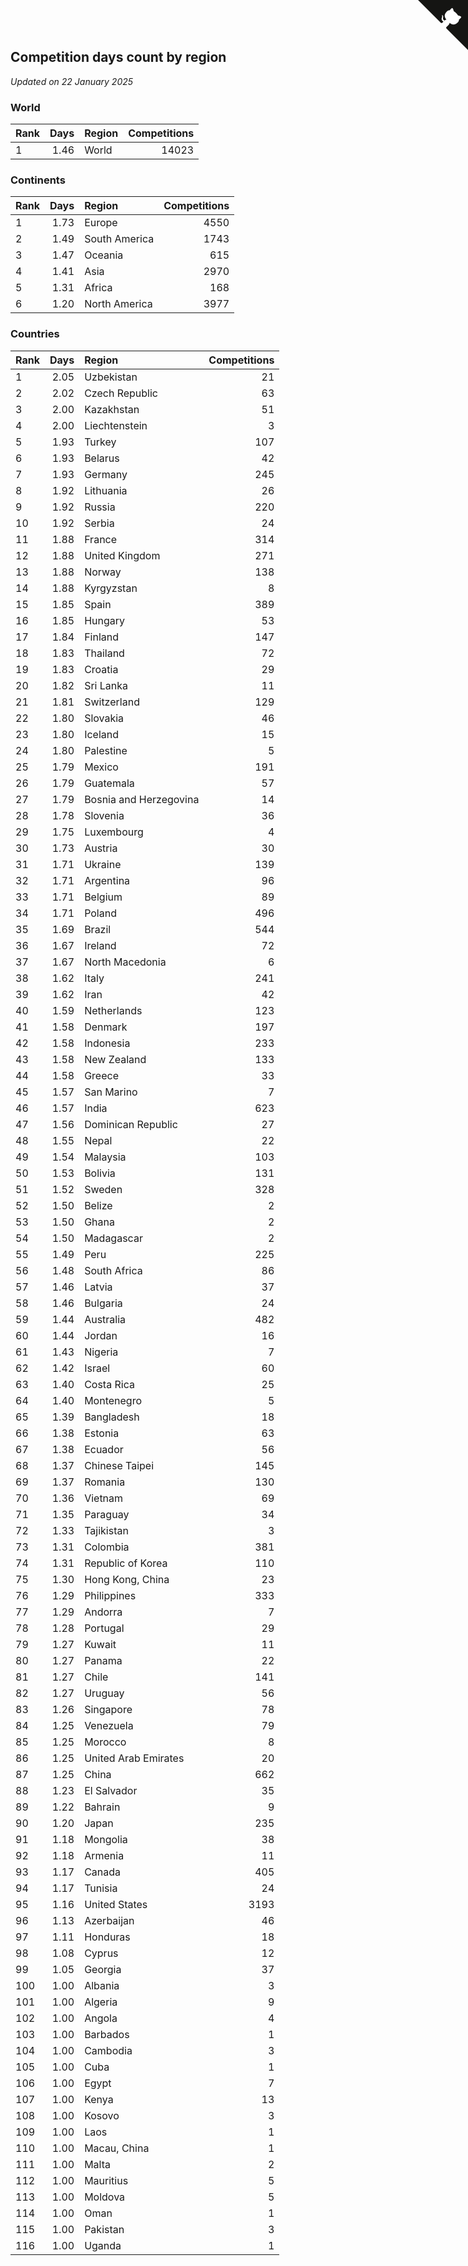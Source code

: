 ## Competition days count by region

*Updated on 22 January 2025*


### World

| Rank | Days | Region | Competitions |
| :--- | ---: | :--- | ---: |
| 1 | 1.46 | World | 14023 |

### Continents

| Rank | Days | Region | Competitions |
| :--- | ---: | :--- | ---: |
| 1 | 1.73 | Europe | 4550 |
| 2 | 1.49 | South America | 1743 |
| 3 | 1.47 | Oceania | 615 |
| 4 | 1.41 | Asia | 2970 |
| 5 | 1.31 | Africa | 168 |
| 6 | 1.20 | North America | 3977 |

### Countries

| Rank | Days | Region | Competitions |
| :--- | ---: | :--- | ---: |
| 1 | 2.05 | Uzbekistan | 21 |
| 2 | 2.02 | Czech Republic | 63 |
| 3 | 2.00 | Kazakhstan | 51 |
| 4 | 2.00 | Liechtenstein | 3 |
| 5 | 1.93 | Turkey | 107 |
| 6 | 1.93 | Belarus | 42 |
| 7 | 1.93 | Germany | 245 |
| 8 | 1.92 | Lithuania | 26 |
| 9 | 1.92 | Russia | 220 |
| 10 | 1.92 | Serbia | 24 |
| 11 | 1.88 | France | 314 |
| 12 | 1.88 | United Kingdom | 271 |
| 13 | 1.88 | Norway | 138 |
| 14 | 1.88 | Kyrgyzstan | 8 |
| 15 | 1.85 | Spain | 389 |
| 16 | 1.85 | Hungary | 53 |
| 17 | 1.84 | Finland | 147 |
| 18 | 1.83 | Thailand | 72 |
| 19 | 1.83 | Croatia | 29 |
| 20 | 1.82 | Sri Lanka | 11 |
| 21 | 1.81 | Switzerland | 129 |
| 22 | 1.80 | Slovakia | 46 |
| 23 | 1.80 | Iceland | 15 |
| 24 | 1.80 | Palestine | 5 |
| 25 | 1.79 | Mexico | 191 |
| 26 | 1.79 | Guatemala | 57 |
| 27 | 1.79 | Bosnia and Herzegovina | 14 |
| 28 | 1.78 | Slovenia | 36 |
| 29 | 1.75 | Luxembourg | 4 |
| 30 | 1.73 | Austria | 30 |
| 31 | 1.71 | Ukraine | 139 |
| 32 | 1.71 | Argentina | 96 |
| 33 | 1.71 | Belgium | 89 |
| 34 | 1.71 | Poland | 496 |
| 35 | 1.69 | Brazil | 544 |
| 36 | 1.67 | Ireland | 72 |
| 37 | 1.67 | North Macedonia | 6 |
| 38 | 1.62 | Italy | 241 |
| 39 | 1.62 | Iran | 42 |
| 40 | 1.59 | Netherlands | 123 |
| 41 | 1.58 | Denmark | 197 |
| 42 | 1.58 | Indonesia | 233 |
| 43 | 1.58 | New Zealand | 133 |
| 44 | 1.58 | Greece | 33 |
| 45 | 1.57 | San Marino | 7 |
| 46 | 1.57 | India | 623 |
| 47 | 1.56 | Dominican Republic | 27 |
| 48 | 1.55 | Nepal | 22 |
| 49 | 1.54 | Malaysia | 103 |
| 50 | 1.53 | Bolivia | 131 |
| 51 | 1.52 | Sweden | 328 |
| 52 | 1.50 | Belize | 2 |
| 53 | 1.50 | Ghana | 2 |
| 54 | 1.50 | Madagascar | 2 |
| 55 | 1.49 | Peru | 225 |
| 56 | 1.48 | South Africa | 86 |
| 57 | 1.46 | Latvia | 37 |
| 58 | 1.46 | Bulgaria | 24 |
| 59 | 1.44 | Australia | 482 |
| 60 | 1.44 | Jordan | 16 |
| 61 | 1.43 | Nigeria | 7 |
| 62 | 1.42 | Israel | 60 |
| 63 | 1.40 | Costa Rica | 25 |
| 64 | 1.40 | Montenegro | 5 |
| 65 | 1.39 | Bangladesh | 18 |
| 66 | 1.38 | Estonia | 63 |
| 67 | 1.38 | Ecuador | 56 |
| 68 | 1.37 | Chinese Taipei | 145 |
| 69 | 1.37 | Romania | 130 |
| 70 | 1.36 | Vietnam | 69 |
| 71 | 1.35 | Paraguay | 34 |
| 72 | 1.33 | Tajikistan | 3 |
| 73 | 1.31 | Colombia | 381 |
| 74 | 1.31 | Republic of Korea | 110 |
| 75 | 1.30 | Hong Kong, China | 23 |
| 76 | 1.29 | Philippines | 333 |
| 77 | 1.29 | Andorra | 7 |
| 78 | 1.28 | Portugal | 29 |
| 79 | 1.27 | Kuwait | 11 |
| 80 | 1.27 | Panama | 22 |
| 81 | 1.27 | Chile | 141 |
| 82 | 1.27 | Uruguay | 56 |
| 83 | 1.26 | Singapore | 78 |
| 84 | 1.25 | Venezuela | 79 |
| 85 | 1.25 | Morocco | 8 |
| 86 | 1.25 | United Arab Emirates | 20 |
| 87 | 1.25 | China | 662 |
| 88 | 1.23 | El Salvador | 35 |
| 89 | 1.22 | Bahrain | 9 |
| 90 | 1.20 | Japan | 235 |
| 91 | 1.18 | Mongolia | 38 |
| 92 | 1.18 | Armenia | 11 |
| 93 | 1.17 | Canada | 405 |
| 94 | 1.17 | Tunisia | 24 |
| 95 | 1.16 | United States | 3193 |
| 96 | 1.13 | Azerbaijan | 46 |
| 97 | 1.11 | Honduras | 18 |
| 98 | 1.08 | Cyprus | 12 |
| 99 | 1.05 | Georgia | 37 |
| 100 | 1.00 | Albania | 3 |
| 101 | 1.00 | Algeria | 9 |
| 102 | 1.00 | Angola | 4 |
| 103 | 1.00 | Barbados | 1 |
| 104 | 1.00 | Cambodia | 3 |
| 105 | 1.00 | Cuba | 1 |
| 106 | 1.00 | Egypt | 7 |
| 107 | 1.00 | Kenya | 13 |
| 108 | 1.00 | Kosovo | 3 |
| 109 | 1.00 | Laos | 1 |
| 110 | 1.00 | Macau, China | 1 |
| 111 | 1.00 | Malta | 2 |
| 112 | 1.00 | Mauritius | 5 |
| 113 | 1.00 | Moldova | 5 |
| 114 | 1.00 | Oman | 1 |
| 115 | 1.00 | Pakistan | 3 |
| 116 | 1.00 | Uganda | 1 |


<a href="https://github.com/JustinTimeCuber/wca_statistics" class="github-corner" aria-label="View source on Github"><svg width="80" height="80" viewBox="0 0 250 250" style="fill:#151513; color:#fff; position: absolute; top: 0; border: 0; right: 0;" aria-hidden="true"><path d="M0,0 L115,115 L130,115 L142,142 L250,250 L250,0 Z"></path><path d="M128.3,109.0 C113.8,99.7 119.0,89.6 119.0,89.6 C122.0,82.7 120.5,78.6 120.5,78.6 C119.2,72.0 123.4,76.3 123.4,76.3 C127.3,80.9 125.5,87.3 125.5,87.3 C122.9,97.6 130.6,101.9 134.4,103.2" fill="currentColor" style="transform-origin: 130px 106px;" class="octo-arm"></path><path d="M115.0,115.0 C114.9,115.1 118.7,116.5 119.8,115.4 L133.7,101.6 C136.9,99.2 139.9,98.4 142.2,98.6 C133.8,88.0 127.5,74.4 143.8,58.0 C148.5,53.4 154.0,51.2 159.7,51.0 C160.3,49.4 163.2,43.6 171.4,40.1 C171.4,40.1 176.1,42.5 178.8,56.2 C183.1,58.6 187.2,61.8 190.9,65.4 C194.5,69.0 197.7,73.2 200.1,77.6 C213.8,80.2 216.3,84.9 216.3,84.9 C212.7,93.1 206.9,96.0 205.4,96.6 C205.1,102.4 203.0,107.8 198.3,112.5 C181.9,128.9 168.3,122.5 157.7,114.1 C157.9,116.9 156.7,120.9 152.7,124.9 L141.0,136.5 C139.8,137.7 141.6,141.9 141.8,141.8 Z" fill="currentColor" class="octo-body"></path></svg></a><style>.github-corner:hover .octo-arm{animation:octocat-wave 560ms ease-in-out}@keyframes octocat-wave{0%,100%{transform:rotate(0)}20%,60%{transform:rotate(-25deg)}40%,80%{transform:rotate(10deg)}}@media (max-width:500px){.github-corner:hover .octo-arm{animation:none}.github-corner .octo-arm{animation:octocat-wave 560ms ease-in-out}}</style>
